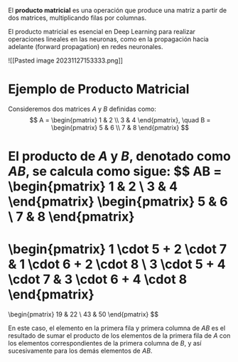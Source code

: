 El **producto matricial** es una operación que produce una matriz a partir de dos matrices, multiplicando filas por columnas. 

El producto matricial es esencial en Deep Learning para realizar operaciones lineales en las neuronas, como en la propagación hacia adelante (forward propagation) en redes neuronales.

![[Pasted image 20231127153333.png]]


# Ejemplo de Producto Matricial

Consideremos dos matrices $A$ y $B$ definidas como:
$$
A = 
\begin{pmatrix}
1 & 2 \\
3 & 4
\end{pmatrix},
\quad
B = 
\begin{pmatrix}
5 & 6 \\
7 & 8
\end{pmatrix}
$$

El producto de $A$ y $B$, denotado como $AB$, se calcula como sigue:
$$
AB = 
\begin{pmatrix}
1 & 2 \\
3 & 4
\end{pmatrix}
\begin{pmatrix}
5 & 6 \\
7 & 8
\end{pmatrix}
=
\begin{pmatrix}
1 \cdot 5 + 2 \cdot 7 & 1 \cdot 6 + 2 \cdot 8 \\
3 \cdot 5 + 4 \cdot 7 & 3 \cdot 6 + 4 \cdot 8
\end{pmatrix}
=
\begin{pmatrix}
19 & 22 \\
43 & 50
\end{pmatrix}
$$

En este caso, el elemento en la primera fila y primera columna de $AB$ es el resultado de sumar el producto de los elementos de la primera fila de $A$ con los elementos correspondientes de la primera columna de $B$, y así sucesivamente para los demás elementos de $AB$.

